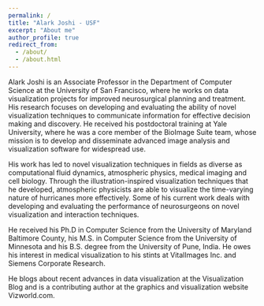 ```yaml
---
permalink: /
title: "Alark Joshi - USF"
excerpt: "About me"
author_profile: true
redirect_from: 
  - /about/
  - /about.html
---
```


Alark Joshi is an Associate Professor in the Department of Computer Science at the University of San Francisco, where he works on data visualization projects for improved neurosurgical planning and treatment. His research focuses on developing and evaluating the ability of novel visualization techniques to communicate information for effective decision making and discovery. He received his postdoctoral training at Yale University, where he was a core member of the BioImage Suite team, whose mission is to develop and disseminate advanced image analysis and visualization software for widespread use.

His work has led to novel visualization techniques in fields as diverse as computational fluid dynamics, atmospheric physics, medical imaging and cell biology. Through the illustration-inspired visualization techniques that he developed, atmospheric physicists are able to visualize the time-varying nature of hurricanes more effectively. Some of his current work deals with developing and evaluating the performance of neurosurgeons on novel visualization and interaction techniques.

He received his Ph.D in Computer Science from the University of Maryland Baltimore County, his M.S. in Computer Science from the University of Minnesota and his B.S. degree from the University of Pune, India. He owes his interest in medical visualization to his stints at VitalImages Inc. and Siemens Corporate Research.

He blogs about recent advances in data visualization at the Visualization Blog and is a contributing author at the graphics and visualization website Vizworld.com. 
